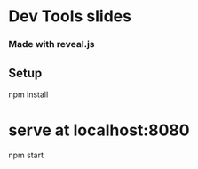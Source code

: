 # Dev Tools slides

### Made with reveal.js

## Setup
npm install
# serve at localhost:8080
npm start
